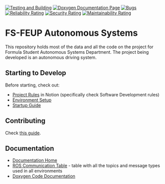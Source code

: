 [![Testing and Building](https://github.com/fs-feup/autonomous-systems/actions/workflows/build.yml/badge.svg)](https://github.com/fs-feup/autonomous-systems/actions/workflows/build.yml)
[![Doxygen Documentation Page](https://github.com/fs-feup/autonomous-systems/actions/workflows/doxygen.yml/badge.svg)](https://github.com/fs-feup/autonomous-systems/actions/workflows/doxygen.yml)
[![Bugs](https://sonarcloud.io/api/project_badges/measure?project=fs-feup_autonomous-systems&metric=bugs)](https://sonarcloud.io/summary/new_code?id=fs-feup_autonomous-systems)
[![Reliability Rating](https://sonarcloud.io/api/project_badges/measure?project=fs-feup_autonomous-systems&metric=reliability_rating)](https://sonarcloud.io/summary/new_code?id=fs-feup_autonomous-systems)
[![Security Rating](https://sonarcloud.io/api/project_badges/measure?project=fs-feup_autonomous-systems&metric=security_rating)](https://sonarcloud.io/summary/new_code?id=fs-feup_autonomous-systems)
[![Maintainability Rating](https://sonarcloud.io/api/project_badges/measure?project=fs-feup_autonomous-systems&metric=sqale_rating)](https://sonarcloud.io/summary/new_code?id=fs-feup_autonomous-systems)

# FS-FEUP Autonomous Systems

This repository holds most of the data and all the code on the project for Formula Student Autonomous Systems Department. The project being developed is an autonomous driving system.

## Starting to Develop

Before starting, check out:
- [Project Rules](https://www.notion.so/FS-FEUP-HUB-6873ab8de3b44fad990d264023fbce8b?pvs=4) in Notion (specifically check Software Development rules)
- [Environment Setup](./docs/environment_setup.md)
- [Startup Guide](https://github.com/fs-feup/tutorials/blob/main/tutorials/startup_guide_as.md)

## Contributing
Check [this guide](./CONTRIBUTING.md).

## Documentation
- [Documentation Home](./docs)
- [ROS Communication Table](./docs/ros-tables.md) - table with all the topics and message types used in all environments
- [Doxygen Code Documentation](https://fs-feup.github.io/autonomous-systems/)
